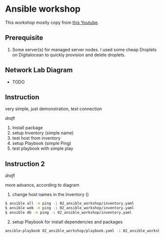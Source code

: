 # Ansible workshop

This workshop mostly copy from [this Youtube](https://www.youtube.com/watch?v=kWSlAGp4Z1k&t=1981s).

## Prerequisite

1. Some server(s) for managed server nodes. I used some cheap Droplets on Digitalocean to quickly provision and delete droplets.

## Network Lab Diagram

- TODO


## Instruction

very simple, just demonstration, test connection

*draft*

1. Install package
2. setup Inventory (simple name)
3. test host from inventory
4. setup Playbook (simple Ping)
5. test playbook with simple play

## Instruction 2

*draft*

more advance, according to diagram

1. change host names in the Inventory ()
```sh
$ ansible all -m ping -i 02_ansible_workshop/inventory.yaml
$ ansible web -m ping -i 02_ansible_workshop/inventory.yaml
$ ansible db -m ping -i 02_ansible_workshop/inventory.yaml
```

2. setup Playbook for install dependencies and packages

```sh
ansible-playbook 02_ansible_workshop/playbook.yaml -i 02_ansible_workshop/inventory.yaml
```